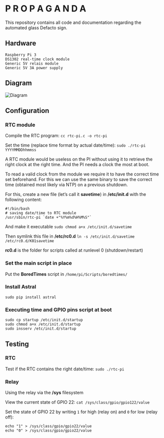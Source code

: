 # P R O P A G A N D A

This repository contains all code and documentation regarding the automated glass Defacto sign.

## Hardware

```
Raspberry Pi 3
DS1302 real-time clock module
Generic 5V relais module
Generic 5V 3A power supply
```

## Diagram
![Diagram](diagram.png)

## Configuration
### RTC module
 
Compile the RTC program:
`cc rtc-pi.c -o rtc-pi`

Set the time (replace time format by actual date/time):
`sudo ./rtc-pi YYYYMMDDhhmmss`

A RTC module would be useless on the PI without using it to retrieve the right clock at the right time. And the PI needs a clock the most at boot.

To read a valid clock from the module we require it to have the correct time set beforehand. For this we can use the same binary to save the correct time (obtained most likely via NTP) on a previous shutdown.

For this, create a new file (let’s call it **savetime**) in **/etc/init.d** with the following content:

```
#!/bin/bash
# saving date/time to RTC module
/usr/sbin/rtc-pi `date +"%Y%m%d%H%M%S"`
```

And make it executable
`sudo chmod a+x /etc/init.d/savetime`

Then symlink this file in **/etc/rc0.d**
`ln -s /etc/init.d/savetime /etc/rc0.d/K01savetime`

**rc0.d** is the folder for scripts called at runlevel 0 (shutdown/restart)

### Set the main script in place
Put the **BoredTimes** script in `/home/pi/Scripts/boredtimes/`

### Install Astral
`sudo pip install astral`

### Executing time and GPIO pins script at boot

```
sudo cp startup /etc/init.d/startup
sudo chmod a+x /etc/init.d/startup
sudo insserv /etc/init.d/startup
```

## Testing

### RTC
Test if the RTC contains the right date/time:
`sudo ./rtc-pi`

### Relay
Using the relay via the **/sys** filesystem

View the current state of GPIO 22:
`cat /sys/class/gpio/gpio122/value`

Set the state of GPIO 22 by writing `1` for high (relay on) and `0` for low (relay off):
```
echo "1" > /sys/class/gpio/gpio22/value
echo "0" > /sys/class/gpio/gpio22/value
```
